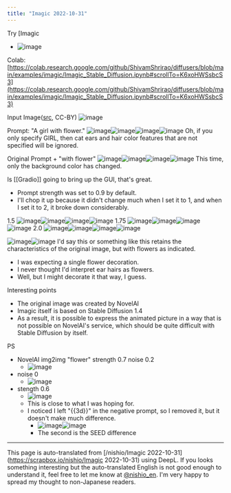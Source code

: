 ```yaml
---
title: "Imagic 2022-10-31"
---
```


Try [Imagic
- ![image](https://gyazo.com/dcb3dd60484a670130f901e5cd2b47a4/thumb/1000)


Colab: [https://colab.research.google.com/github/ShivamShrirao/diffusers/blob/main/examples/imagic/Imagic_Stable_Diffusion.ipynb#scrollTo=K6xoHWSsbcS3](https://colab.research.google.com/github/ShivamShrirao/diffusers/blob/main/examples/imagic/Imagic_Stable_Diffusion.ipynb#scrollTo=K6xoHWSsbcS3)

Input Image([src](https://twitter.com/Qualia_san), CC-BY)
![image](https://gyazo.com/6b7beb6c41765ff93c1bdede39f5d14a/thumb/1000)

Prompt: "A girl with flower."
![image](https://gyazo.com/a51b5ec3276a8c2fb8a0f4f5f0dc5835/thumb/1000)![image](https://gyazo.com/c8ac3d72eb45ff23f4147c9e13002bb8/thumb/1000)![image](https://gyazo.com/1db5b8b4203ca0871c9f7f24f24fdc9d/thumb/1000)![image](https://gyazo.com/17d0abc1e7bfa9a0cca8eb58815812b7/thumb/1000)
Oh, if you only specify GIRL, then cat ears and hair color features that are not specified will be ignored.

Original Prompt + "with flower"
![image](https://gyazo.com/f9c8fcec4d04efe9baaf0c0984cc4fca/thumb/1000)![image](https://gyazo.com/f797a94b69c8e4045cedeef95db54c7f/thumb/1000)![image](https://gyazo.com/56c0a767631bda048fe2de857a7dc208/thumb/1000)![image](https://gyazo.com/0383cb942bd1396a6fc14415448eef7f/thumb/1000)
This time, only the background color has changed.

Is [[Gradio]] going to bring up the GUI, that's great.
- Prompt strength was set to 0.9 by default.
- I'll chop it up because it didn't change much when I set it to 1, and when I set it to 2, it broke down considerably.

1.5
![image](https://gyazo.com/835daff5eaf04975174029999e9f64d3/thumb/1000)![image](https://gyazo.com/7923c11fa0f647454fd823b24b96ff25/thumb/1000)![image](https://gyazo.com/4b01f69c815d851d5da45c7fba363dc6/thumb/1000)![image](https://gyazo.com/049a7b0e9e1745cafeb08ab0fa143a1b/thumb/1000)
1.75
![image](https://gyazo.com/ece7c6d8f55c16a421c86b70afdf5204/thumb/1000)![image](https://gyazo.com/440717d53cee47ceeafc7ad87e7aea79/thumb/1000)![image](https://gyazo.com/275cba18f6f1516d2f99add2600d83b8/thumb/1000)![image](https://gyazo.com/a5e1a7e65dba47f6cbb3c8baba35a167/thumb/1000)
2.0
![image](https://gyazo.com/eb439ade5291b27195591a64a7ba3deb/thumb/1000)![image](https://gyazo.com/24441ddcd73edfad5231936f3366512b/thumb/1000)![image](https://gyazo.com/61d893fbdc48634187749ef0d2380b99/thumb/1000)![image](https://gyazo.com/03303debf63085b17e70d1251821ae9f/thumb/1000)


![image](https://gyazo.com/ece7c6d8f55c16a421c86b70afdf5204/thumb/1000)![image](https://gyazo.com/6b7beb6c41765ff93c1bdede39f5d14a/thumb/1000)
I'd say this or something like this retains the characteristics of the original image, but with flowers as indicated.
- I was expecting a single flower decoration.
- I never thought I'd interpret ear hairs as flowers.
- Well, but I might decorate it that way, I guess.

Interesting points
- The original image was created by NovelAI
- Imagic itself is based on Stable Diffusion 1.4
- As a result, it is possible to express the animated picture in a way that is not possible on NovelAI's service, which should be quite difficult with Stable Diffusion by itself.

PS
- NovelAI img2img "flower" strength 0.7 noise 0.2
    - ![image](https://gyazo.com/483d3a0497d3099c9f68d4a6b8661142/thumb/1000)
- noise 0
    - ![image](https://gyazo.com/a759fb52eaa940503df54168c5f66e3a/thumb/1000)
- stength 0.6
    - ![image](https://gyazo.com/306578acb4cefeb7106cb1b985c7b30d/thumb/1000)
    - This is close to what I was hoping for.
    - I noticed I left "{{3d}}" in the negative prompt, so I removed it, but it doesn't make much difference.
        - ![image](https://gyazo.com/22362d98d9d283953be9c4d887686fe3/thumb/1000)![image](https://gyazo.com/512141b9cf8c6d9bb238d698f654be1d/thumb/1000)
        - The second is the SEED difference

---
This page is auto-translated from [/nishio/Imagic 2022-10-31](https://scrapbox.io/nishio/Imagic 2022-10-31) using DeepL. If you looks something interesting but the auto-translated English is not good enough to understand it, feel free to let me know at [@nishio_en](https://twitter.com/nishio_en). I'm very happy to spread my thought to non-Japanese readers.